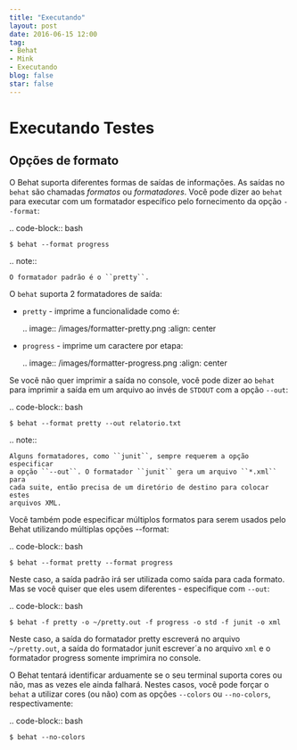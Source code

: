 ```yaml
---
title: "Executando"
layout: post
date: 2016-06-15 12:00
tag:
- Behat
- Mink
- Executando
blog: false
star: false
---
```

Executando Testes
=================

Opções de formato
-----------------

O Behat suporta diferentes formas de saídas de informações. As saídas no 
``behat`` são chamadas *formatos* ou *formatadores*. Você pode dizer ao 
``behat`` para executar com um formatador específico pelo fornecimento 
da opção ``--format``:

.. code-block:: bash

    $ behat --format progress

.. note::

    O formatador padrão é o ``pretty``.

O ``behat`` suporta 2 formatadores de saída:

* ``pretty`` - imprime a funcionalidade como é:

    .. image:: /images/formatter-pretty.png
       :align: center

* ``progress`` - imprime um caractere por etapa:

   .. image:: /images/formatter-progress.png
      :align: center

Se você não quer imprimir a saída no console, você pode dizer ao ``behat`` 
para imprimir a saída em um arquivo ao invés de ``STDOUT`` com a opção 
``--out``:

.. code-block:: bash

    $ behat --format pretty --out relatorio.txt

.. note::

    Alguns formatadores, como ``junit``, sempre requerem a opção especificar 
    a opção ``--out``. O formatador ``junit`` gera um arquivo ``*.xml`` para 
    cada suite, então precisa de um diretório de destino para colocar estes 
    arquivos XML.
    
Você também pode especificar múltiplos formatos para serem usados pelo Behat 
utilizando múltiplas opções --format:

.. code-block:: bash

    $ behat --format pretty --format progress

Neste caso, a saída padrão irá ser utilizada como saída para cada formato. 
Mas se você quiser que eles usem diferentes - especifique com ``--out``:

.. code-block:: bash

    $ behat -f pretty -o ~/pretty.out -f progress -o std -f junit -o xml

Neste caso, a saída do formatador pretty escreverá no arquivo ``~/pretty.out``, 
a saída do formatador junit escrever´a no arquivo ``xml`` e o formatador progress 
somente imprimira no console.

O Behat tentará identificar arduamente se o seu terminal suporta cores ou não, 
mas as vezes ele ainda falhará. Nestes casos, você pode forçar o ``behat`` a 
utilizar cores (ou não) com as opções ``--colors`` ou ``--no-colors``, respectivamente:

.. code-block:: bash

    $ behat --no-colors
